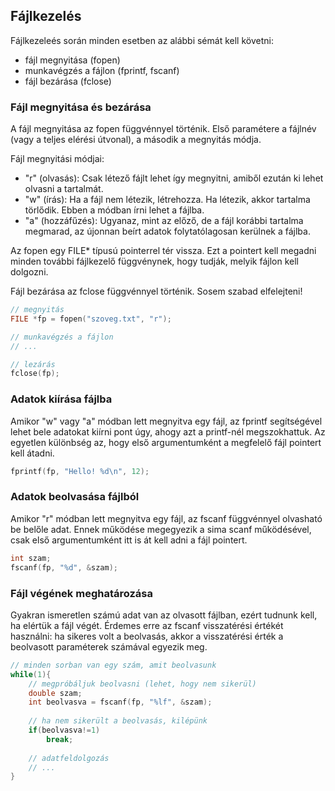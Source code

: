 ## Fájlkezelés

Fájlkezeleés során minden esetben az alábbi sémát kell követni: 

- fájl megnyitása (fopen)
- munkavégzés a fájlon (fprintf, fscanf)
- fájl bezárása (fclose)

### Fájl megnyitása és bezárása

A fájl megnyitása az fopen függvénnyel történik. Első paramétere a fájlnév (vagy a teljes elérési útvonal), a második a megnyitás módja.

Fájl megnyitási módjai:

- "r" (olvasás): Csak létező fájlt lehet így megnyitni, amiből ezután ki lehet olvasni a tartalmát.
- "w" (írás): Ha a fájl nem létezik, létrehozza. Ha létezik, akkor tartalma törlődik. Ebben a módban írni lehet a fájlba.
- "a" (hozzáfűzés):  Ugyanaz, mint az előző, de a fájl korábbi tartalma megmarad, az újonnan beírt adatok folytatólagosan kerülnek a fájlba.

Az fopen egy FILE* típusú pointerrel tér vissza. Ezt a pointert kell megadni minden további fájlkezelő függvénynek, hogy tudják, melyik fájlon kell dolgozni.

Fájl bezárása az fclose függvénnyel történik. Sosem szabad elfelejteni!

```C
// megnyitás
FILE *fp = fopen("szoveg.txt", "r");

// munkavégzés a fájlon
// ...

// lezárás
fclose(fp);
```

### Adatok kiírása fájlba

Amikor "w" vagy "a" módban lett megnyitva egy fájl, az fprintf segítségével lehet bele adatokat kiírni pont úgy, ahogy azt a printf-nél megszokhattuk. Az egyetlen különbség az, hogy első argumentumként a megfelelő fájl pointert kell átadni.

```C
fprintf(fp, "Hello! %d\n", 12);
```

### Adatok beolvasása fájlból

Amikor "r" módban lett megnyitva egy fájl, az fscanf függvénnyel olvasható be belőle adat. Ennek működése megegyezik a sima scanf működésével, csak első argumentumként itt is át kell adni a fájl pointert.

```C
int szam;
fscanf(fp, "%d", &szam);
```

### Fájl végének meghatározása

Gyakran ismeretlen számú adat van az olvasott fájlban, ezért tudnunk kell, ha elértük a fájl végét. Érdemes erre az fscanf visszatérési értékét használni: ha sikeres volt a beolvasás, akkor a visszatérési érték a beolvasott paraméterek számával egyezik meg.

```C
// minden sorban van egy szám, amit beolvasunk
while(1){
	// megpróbáljuk beolvasni (lehet, hogy nem sikerül)
	double szam;
	int beolvasva = fscanf(fp, "%lf", &szam);
	
	// ha nem sikerült a beolvasás, kilépünk
	if(beolvasva!=1)
		break;
	
	// adatfeldolgozás
	// ...
}
```
